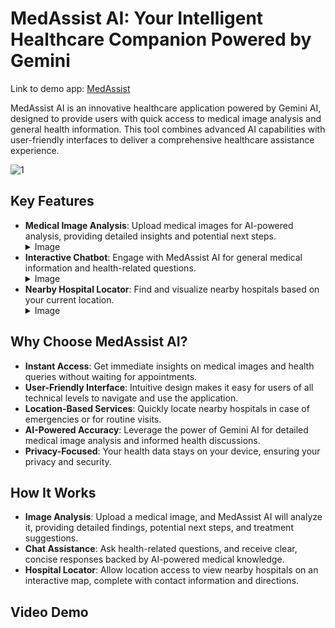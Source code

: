 # MedAssist AI: Your Intelligent Healthcare Companion Powered by Gemini


Link to demo app: [MedAssist](https://gemini-medassist.streamlit.app/)

MedAssist AI is an innovative healthcare application powered by Gemini AI, designed to provide users with quick access to medical image analysis and general health information. This tool combines advanced AI capabilities with user-friendly interfaces to deliver a comprehensive healthcare assistance experience.



![1](https://github.com/user-attachments/assets/ac7230fd-bda2-4e4e-a615-c160c93c3fd0)




## Key Features
-   **Medical Image Analysis**: Upload medical images for AI-powered analysis, providing detailed insights and potential next steps.
    <details><summary>Image</summary>
    ![2](https://github.com/user-attachments/assets/7b81dd92-413a-42d1-9a6e-f09ce1e1f4df)
    </details>
-   **Interactive Chatbot**: Engage with MedAssist AI for general medical information and health-related questions.
    <details><summary>Image</summary>
    ![4](https://github.com/user-attachments/assets/53869c69-dd27-414b-b05e-dc48be9cde1f)
    </details>
-   **Nearby Hospital Locator**: Find and visualize nearby hospitals based on your current location.
    <details><summary>Image</summary>
    ![3](https://github.com/user-attachments/assets/abea3efa-d18e-4b9f-a5d6-225231103770)
    </details>


## Why Choose MedAssist AI?
-   **Instant Access**: Get immediate insights on medical images and health queries without waiting for appointments.
-   **User-Friendly Interface**: Intuitive design makes it easy for users of all technical levels to navigate and use the application.
-   **Location-Based Services**: Quickly locate nearby hospitals in case of emergencies or for routine visits.
-   **AI-Powered Accuracy**: Leverage the power of Gemini AI for detailed medical image analysis and informed health discussions.
-   **Privacy-Focused**: Your health data stays on your device, ensuring your privacy and security.


## How It Works
-   **Image Analysis**: Upload a medical image, and MedAssist AI will analyze it, providing detailed findings, potential next steps, and treatment suggestions.
-   **Chat Assistance**: Ask health-related questions, and receive clear, concise responses backed by AI-powered medical knowledge.
-   **Hospital Locator**: Allow location access to view nearby hospitals on an interactive map, complete with contact information and directions.


## Video Demo


